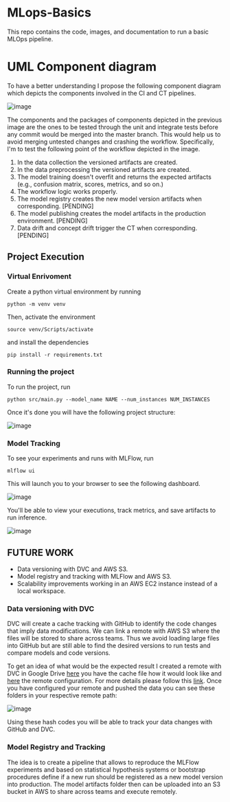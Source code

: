 # MLops-Basics
This repo contains the code, images, and documentation to run a basic MLOps pipeline.

# UML Component diagram
To have a better understanding I propose the following component diagram which depicts the components involved in the CI and CT pipelines.

![image](https://github.com/DavidSolan0/mlops-repository/assets/80591909/79a45949-b41e-4fe8-9f1e-9dcb5864178a)

The components and the packages of components depicted in the previous image are the ones to be tested through the unit and integrate tests before any commit would be merged into the master branch. This would help us to avoid merging untested changes and crashing the workflow. Specifically, I'm to test the following point of the workflow depicted in the image.

1. In the data collection the versioned artifacts are created.
2. In the data preprocessing the versioned artifacts are created.
3. The model training doesn't overfit and returns the expected artifacts (e.g., confusion matrix, scores, metrics, and so on.)
4. The workflow logic works properly.
5. The model registry creates the new model version artifacts when corresponding. [PENDING]
6. The model publishing creates the model artifacts in the production environment. [PENDING]
7. Data drift and concept drift trigger the CT when corresponding. [PENDING]

## Project Execution
### Virtual Enrivoment
Create a python virtual environment by running
```
python -m venv venv
```
Then, activate the environment
```
source venv/Scripts/activate
```
and install the dependencies
```
pip install -r requirements.txt
```
### Running the project

To run the project, run
```
python src/main.py --model_name NAME --num_instances NUM_INSTANCES
```
Once it's done you will have the following project structure:

![image](https://github.com/DavidSolan0/basics_mlops/assets/80591909/a7716f2b-2990-45b6-8011-96ac421e9658)

### Model Tracking
To see your experiments and runs with MLFlow, run 
```
mlflow ui
```

This will launch you to your browser to see the following dashboard.

![image](https://github.com/DavidSolan0/basics_mlops/assets/80591909/69cba549-d97a-44a1-89e6-43b1d7fb1c60)

You'll be able to view your executions, track metrics, and save artifacts to run inference. 

![image](https://github.com/DavidSolan0/basics_mlops/assets/80591909/75cae4ec-a66c-4a94-9e9b-fed9b4c5e24a)

## FUTURE WORK

* Data versioning with DVC and AWS S3. 
* Model registry and tracking with MLFlow and AWS S3.
* Scalability improvements working in an AWS EC2 instance instead of a local workspace.

### Data versioning with DVC

DVC will create a cache tracking with GitHub to identify the code changes that imply data modifications. We can link a remote with AWS S3 where the files will be stored to share across teams. Thus we avoid loading large files into GitHub but are still able to find the desired versions to run tests and compare models and code versions.

To get an idea of what would be the expected result I created a remote with DVC in Google Drive [here](https://github.com/DavidSolan0/basics_mlops/blob/mlops-project-requirement/data.dvc) you have the cache file how it would look like and [here](https://github.com/DavidSolan0/basics_mlops/blob/mlops-project-requirement/.dvc/config) the remote configuration. For more details please follow this [link](https://dvc.org/doc/start/data-management/data-versioning?tab=Windows-Cmd-). Once you have configured your remote and pushed the data you can see these folders in your respective remote path:

![image](https://github.com/DavidSolan0/basics_mlops/assets/80591909/5961dfac-73ae-4067-ba6f-cb5d1859fce4)

Using these hash codes you will be able to track your data changes with GitHub and DVC.

### Model Registry and Tracking

The idea is to create a pipeline that allows to reproduce the MLFlow experiments and based on statistical hypothesis systems or bootstrap procedures define if a new run should be registered as a new model version into production. The model artifacts folder then can be uploaded into an S3 bucket in AWS to share across teams and execute remotely. 

